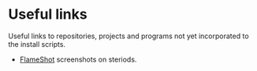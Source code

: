 # Useful links

Useful links to repositories, projects and programs not yet incorporated to the install scripts.

- [FlameShot](https://github.com/flameshot-org/flameshot) screenshots on steriods.

